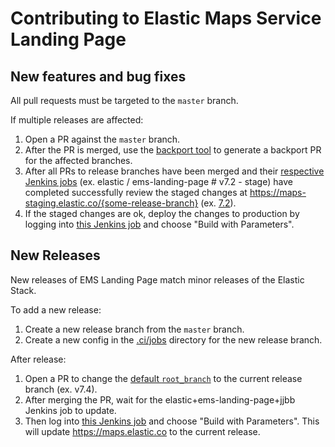 # Contributing to Elastic Maps Service Landing Page

## New features and bug fixes
All pull requests must be targeted to the `master` branch.

If multiple releases are affected:

1. Open a PR against the `master` branch.
1. After the PR is merged, use the [backport tool](https://github.com/sqren/backport) to generate a backport PR for the affected branches.
1. After all PRs to release branches have been merged and their [respective Jenkins jobs](https://kibana-ci.elastic.co) (ex. elastic / ems-landing-page # v7.2 - stage) have completed successfully review the staged changes at https://maps-staging.elastic.co/{some-release-branch} (ex. [7.2](https://maps-staging.elastic.co/v7.2)).
1. If the staged changes are ok, deploy the changes to production by logging into [this Jenkins job](https://kibana-ci.elastic.co/job/elastic+ems-landing-page+deploy/) and choose "Build with Parameters".

## New Releases
New releases of EMS Landing Page match minor releases of the Elastic Stack.

To add a new release:
1. Create a new release branch from the `master` branch.
1. Create a new config in the [.ci/jobs](https://github.com/elastic/ems-landing-page/tree/master/.ci/jobs) directory for the new release branch.

After release:
1. Open a PR to change the [default `root_branch`](https://github.com/elastic/ems-landing-page/blob/master/.ci/jobs/defaults.yml#L22) to the current release branch (ex. v7.4).
1. After merging the PR, wait for the elastic+ems-landing-page+jjbb Jenkins job to update.
1. Then log into [this Jenkins job](https://kibana-ci.elastic.co/job/elastic+ems-landing-page+deploy/) and choose "Build with Parameters". This will update https://maps.elastic.co to the current release.
